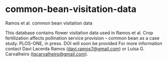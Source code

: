 # common-bean-visitation-data
Ramos et al. common bean visitation data

This database contains flower visitation data used in Ramos et al. Crop fertilization affects pollination service provision – common bean as a case study. PLOS-ONE, in press.
DOI will soon be provided
For more information contact Davi Lacerda Ramos (davi.ramos7@gmail.com) or Luísa G. Carvalheiro (lgcarvalheiro@gmail.com).
